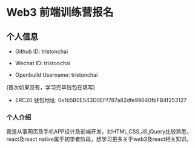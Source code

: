 # Web3 前端训练营报名

## 个人信息

* Github ID: tristonchai

* Wechat ID: tristonchai

* Openbuild Username: tristonchai

(首次如果没有，学习完毕钱包在填写)

* ERC20 钱包地址: 0x1b5B0E543D0EFf787a82dfe99640fbFB4f253127

### 个人介绍
我是从事网页及手机APP设计及前端开发，对HTML,CSS,JS,jQuery比较熟悉，react及react native属于初学者阶段，想学习更多关于web3及react相关知识。

